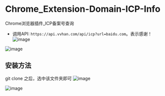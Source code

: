 # Chrome_Extension-Domain-ICP-Info
Chrome浏览器插件_ICP备案号查询

- 调用API: `https://api.vvhan.com/api/icp?url=baidu.com`。表示感谢！
![image](https://github.com/hi-unc1e/Chrome_Extension-Domain-ICP-Info/assets/67778054/632ee1a4-4ca6-47f0-a20a-a12bd808ec2b)



![image](https://github.com/hi-unc1e/Chrome_Extension-Domain-ICP-Info/assets/67778054/2237f5b8-64b1-4f60-bc21-d1c87d0f8fee)

## 安装方法
git clone 之后，选中该文件夹即可
![image](https://github.com/hi-unc1e/Chrome_Extension-Domain-ICP-Info/assets/67778054/714b2be3-d535-4987-b81e-c78ba735b44d)

![image](https://github.com/hi-unc1e/Chrome_Extension-Domain-ICP-Info/assets/67778054/dc1e2b82-f7bd-45b3-94a4-dd2e5ae98465)
